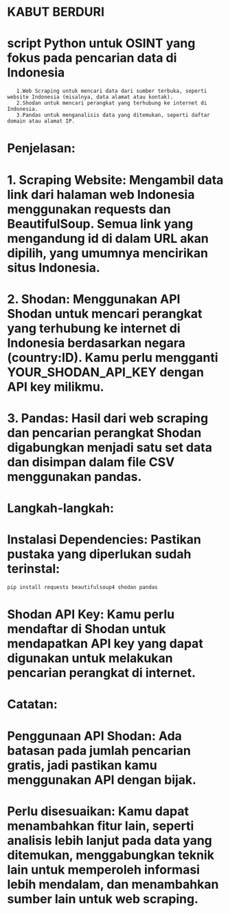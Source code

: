 # KABUT BERDURI
# script Python untuk OSINT yang fokus pada pencarian data di Indonesia

       1.Web Scraping untuk mencari data dari sumber terbuka, seperti website Indonesia (misalnya, data alamat atau kontak).
       2.Shodan untuk mencari perangkat yang terhubung ke internet di Indonesia.
       3.Pandas untuk menganalisis data yang ditemukan, seperti daftar domain atau alamat IP.


# Penjelasan:
# 1. Scraping Website: Mengambil data link dari halaman web Indonesia menggunakan requests dan BeautifulSoup. Semua link yang mengandung id di dalam URL akan dipilih, yang umumnya mencirikan situs Indonesia.
# 2. Shodan: Menggunakan API Shodan untuk mencari perangkat yang terhubung ke internet di Indonesia berdasarkan negara (country:ID). Kamu perlu mengganti YOUR_SHODAN_API_KEY dengan API key milikmu.
# 3. Pandas: Hasil dari web scraping dan pencarian perangkat Shodan digabungkan menjadi satu set data dan disimpan dalam file CSV menggunakan pandas.

# Langkah-langkah:
# Instalasi Dependencies: Pastikan pustaka yang diperlukan sudah terinstal:

    pip install requests beautifulsoup4 shodan pandas

# Shodan API Key: Kamu perlu mendaftar di Shodan untuk mendapatkan API key yang dapat digunakan untuk melakukan pencarian perangkat di internet.

# Catatan:
# Penggunaan API Shodan: Ada batasan pada jumlah pencarian gratis, jadi pastikan kamu menggunakan API dengan bijak.
# Perlu disesuaikan: Kamu dapat menambahkan fitur lain, seperti analisis lebih lanjut pada data yang ditemukan, menggabungkan teknik lain untuk memperoleh informasi lebih mendalam, dan menambahkan sumber lain untuk web scraping.
